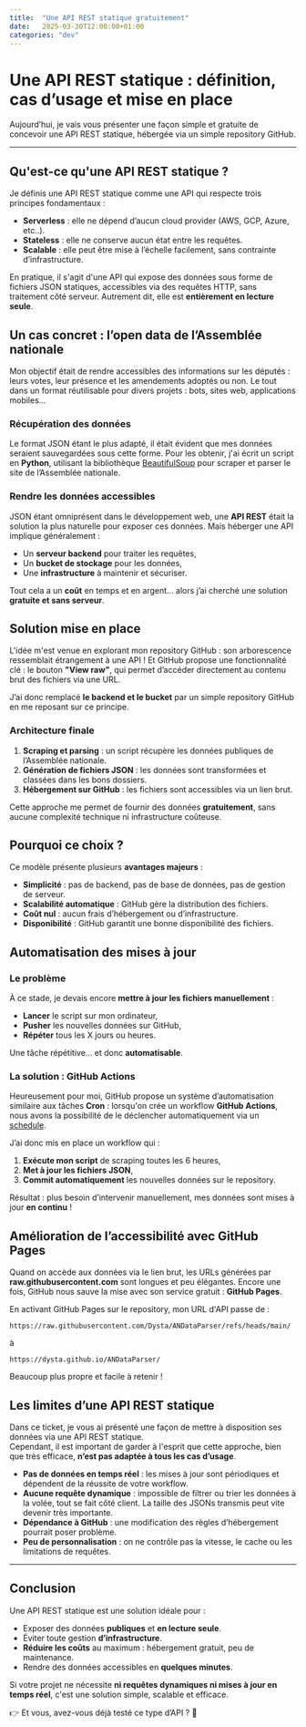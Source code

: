 ```yaml
---
title:  "Une API REST statique gratuitement"
date:   2025-03-30T12:00:00+01:00
categories: "dev"
---
```

# Une API REST statique : définition, cas d’usage et mise en place  

Aujourd’hui, je vais vous présenter une façon simple et gratuite de concevoir une API REST statique, hébergée via un simple repository GitHub.

___

## Qu'est-ce qu'une API REST statique ?  

Je définis une API REST statique comme une API qui respecte trois principes fondamentaux :  

- **Serverless** : elle ne dépend d’aucun cloud provider (AWS, GCP, Azure, etc..).  
- **Stateless** : elle ne conserve aucun état entre les requêtes.  
- **Scalable** : elle peut être mise à l’échelle facilement, sans contrainte d’infrastructure.  

En pratique, il s'agit d'une API qui expose des données sous forme de fichiers JSON statiques, accessibles via des requêtes HTTP, sans traitement côté serveur. Autrement dit, elle est **entièrement en lecture seule**.  

## Un cas concret : l’open data de l’Assemblée nationale  

Mon objectif était de rendre accessibles des informations sur les députés : leurs votes, leur présence et les amendements adoptés ou non. Le tout dans un format réutilisable pour divers projets : bots, sites web, applications mobiles…  

### Récupération des données  

Le format JSON étant le plus adapté, il était évident que mes données seraient sauvegardées sous cette forme. Pour les obtenir, j'ai écrit un script en **Python**, utilisant la bibliothèque [BeautifulSoup](https://www.crummy.com/software/BeautifulSoup/bs4/doc/) pour scraper et parser le site de l’Assemblée nationale.  

### Rendre les données accessibles  

JSON étant omniprésent dans le développement web, une **API REST** était la solution la plus naturelle pour exposer ces données. Mais héberger une API implique généralement :  

- Un **serveur backend** pour traiter les requêtes,  
- Un **bucket de stockage** pour les données,  
- Une **infrastructure** à maintenir et sécuriser.  

Tout cela a un **coût** en temps et en argent… alors j’ai cherché une solution **gratuite et sans serveur**.  

## Solution mise en place  

L'idée m'est venue en explorant mon repository GitHub : son arborescence ressemblait étrangement à une API ! Et GitHub propose une fonctionnalité clé : le bouton **"View raw"**, qui permet d’accéder directement au contenu brut des fichiers via une URL.  

J’ai donc remplacé **le backend et le bucket** par un simple repository GitHub en me reposant sur ce principe.  

### Architecture finale  

1. **Scraping et parsing** : un script récupère les données publiques de l’Assemblée nationale.  
2. **Génération de fichiers JSON** : les données sont transformées et classées dans les bons dossiers.  
3. **Hébergement sur GitHub** : les fichiers sont accessibles via un lien brut.  

Cette approche me permet de fournir des données **gratuitement**, sans aucune complexité technique ni infrastructure coûteuse.  

## Pourquoi ce choix ?  

Ce modèle présente plusieurs **avantages majeurs** :  

- **Simplicité** : pas de backend, pas de base de données, pas de gestion de serveur.  
- **Scalabilité automatique** : GitHub gère la distribution des fichiers.  
- **Coût nul** : aucun frais d’hébergement ou d’infrastructure.  
- **Disponibilité** : GitHub garantit une bonne disponibilité des fichiers.  

## Automatisation des mises à jour  

### Le problème  

À ce stade, je devais encore **mettre à jour les fichiers manuellement** :  

- **Lancer** le script sur mon ordinateur,  
- **Pusher** les nouvelles données sur GitHub,  
- **Répéter** tous les X jours ou heures.  

Une tâche répétitive… et donc **automatisable**.  

### La solution : GitHub Actions  

Heureusement pour moi, GitHub propose un système d’automatisation similaire aux tâches **Cron** : lorsqu'on crée un workflow **GitHub Actions**, nous avons la possibilité de le déclencher automatiquement via un [schedule](https://docs.github.com/en/actions/writing-workflows/choosing-when-your-workflow-runs/events-that-trigger-workflows#schedule).  

J’ai donc mis en place un workflow qui :  

1. **Exécute mon script** de scraping toutes les 6 heures,  
2. **Met à jour les fichiers JSON**,  
3. **Commit automatiquement** les nouvelles données sur le repository.  

Résultat : plus besoin d’intervenir manuellement, mes données sont mises à jour **en continu** !  

## Amélioration de l’accessibilité avec GitHub Pages  

Quand on accède aux données via le lien brut, les URLs générées par **raw.githubusercontent.com** sont longues et peu élégantes. Encore une fois, GitHub nous sauve la mise avec son service gratuit : **GitHub Pages**.

En activant GitHub Pages sur le repository, mon URL d'API passe de :  

```
https://raw.githubusercontent.com/Dysta/ANDataParser/refs/heads/main/
```

à  

```
https://dysta.github.io/ANDataParser/
```

Beaucoup plus propre et facile à retenir !  


## Les limites d’une API REST statique  
Dans ce ticket, je vous ai présenté une façon de mettre à disposition ses données via une API REST statique.  
Cependant, il est important de garder à l'esprit que cette approche, bien que très efficace, **n’est pas adaptée à tous les cas d’usage**.  

- **Pas de données en temps réel** : les mises à jour sont périodiques et dépendent de la réussite de votre workflow.  
- **Aucune requête dynamique** : impossible de filtrer ou trier les données à la volée, tout se fait côté client. La taille des JSONs transmis peut vite devenir très importante.  
- **Dépendance à GitHub** : une modification des règles d’hébergement pourrait poser problème.  
- **Peu de personnalisation** : on ne contrôle pas la vitesse, le cache ou les limitations de requêtes.  

---

## Conclusion  

Une API REST statique est une solution idéale pour :  

- Exposer des données **publiques** et **en lecture seule**.  
- Éviter toute gestion **d’infrastructure**.  
- **Réduire les coûts** au maximum : hébergement gratuit, peu de maintenance.  
- Rendre des données accessibles en **quelques minutes**.  

Si votre projet ne nécessite **ni requêtes dynamiques ni mises à jour en temps réel**, c'est une solution simple, scalable et efficace.  

👉 Et vous, avez-vous déjà testé ce type d’API ? 🚀  